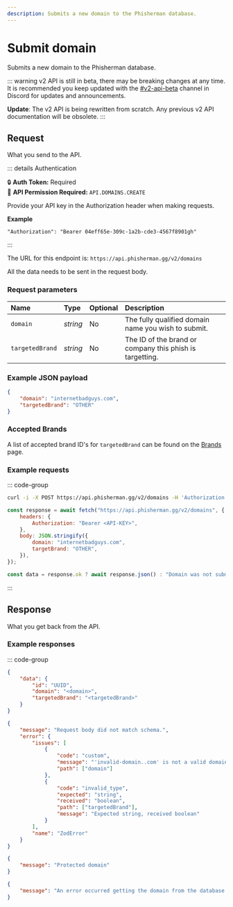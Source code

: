 ```yaml
---
description: Submits a new domain to the Phisherman database.
---
```


# Submit domain <Badge type="warning" text="POST" />

Submits a new domain to the Phisherman database.

::: warning
v2 API is still in beta, there may be breaking changes at any time. It is recommended you keep updated with the [#v2-api-beta](https://discord.com/channels/878130674844979210/904090622208663632) channel in Discord for updates and announcements.

**Update**: The v2 API is being rewritten from scratch. Any previous v2 API documentation will be obsolete.
:::

## Request

What you send to the API.

::: details Authentication

:lock: **Auth Token:** Required  
:key: **API Permission Required:** `API.DOMAINS.CREATE`

Provide your API key in the Authorization header when making requests.

**Example**

```
"Authorization": "Bearer 04eff65e-309c-1a2b-cde3-4567f8901gh"
```

:::

The URL for this endpoint is: `https://api.phisherman.gg/v2/domains`

All the data needs to be sent in the request body.

### Request parameters

| Name            | Type     | Optional | Description                                              |
| :-------------- | :------- | :------- | :------------------------------------------------------- |
| `domain`        | _string_ | No       | The fully qualified domain name you wish to submit.      |
| `targetedBrand` | _string_ | No       | The ID of the brand or company this phish is targetting. |

### Example JSON payload

```json
{
	"domain": "internetbadguys.com",
	"targetedBrand": "OTHER"
}
```

### Accepted Brands

A list of accepted brand ID's for `targetedBrand` can be found on the [Brands](/api/v2/brands/get-brands) page.

### Example requests

::: code-group

```sh [CURL]
curl -i -X POST https://api.phisherman.gg/v2/domains -H 'Authorization: Bearer API-KEY' -H 'Content-Type: application/json' -d '{"domain": "internetbadguys.com", "targetBrand": "OTHER"}'
```

```js [JavaScript]
const response = await fetch("https://api.phisherman.gg/v2/domains", {
	headers: {
		Authorization: "Bearer <API-KEY>",
	},
	body: JSON.stringify({
		domain: "internetbadguys.com",
		targetBrand: "OTHER",
	}),
});

const data = response.ok ? await response.json() : "Domain was not submitted.";
```

:::

## Response

What you get back from the API.

### Example responses

::: code-group

```json [HTTP 201]
{
	"data": {
		"id": "UUID",
		"domain": "<domain>",
		"targetedBrand": "<targetedBrand>"
	}
}
```

```json [HTTP 400]
{
	"message": "Request body did not match schema.",
	"error": {
		"issues": [
			{
				"code": "custom",
				"message": "'invalid-domain..com' is not a valid domain.",
				"path": ["domain"]
			},
			{
				"code": "invalid_type",
				"expected": "string",
				"received": "boolean",
				"path": ["targetedBrand"],
				"message": "Expected string, received boolean"
			}
		],
		"name": "ZodError"
	}
}
```

```json [HTTP 403]
{
	"message": "Protected domain"
}
```

```json [HTTP 500]
{
	"message": "An error occurred getting the domain from the database."
}
```
